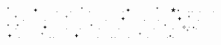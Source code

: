 ˚　　　　✦　　　.　　. 　 ˚　.　　　　　 . ✦　　　 　˚　　★⋆　 . .　.　　. 　 ˚　.
　　　.   　　˚　　 　　　　. 　　✦　　　.　　.　　　✦　˚ 　.　　 ˚　.˚　　　　✦　　　.　　. 　 ˚　.　　　. 　　　 　　. 　 ˚　.　 ✧˳·          ⋆.　　　　✦　.　　 　 ˚　.
.  　　　✦　　　.　　. .　　. 　 ˚　.　　　.⋆.　　　　
